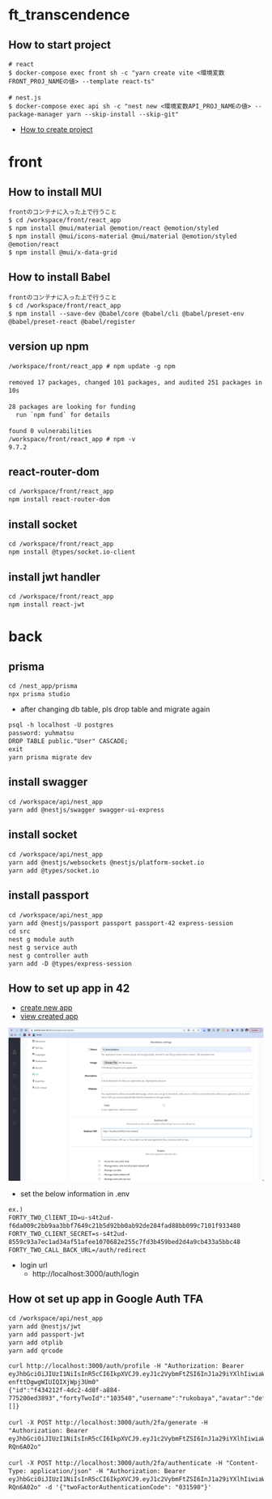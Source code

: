 # ft_transcendence
## How to start project
```
# react
$ docker-compose exec front sh -c "yarn create vite <環境変数FRONT_PROJ_NAMEの値> --template react-ts"

# nest.js
$ docker-compose exec api sh -c "nest new <環境変数API_PROJ_NAMEの値> --package-manager yarn --skip-install --skip-git"
```
- [How to create project](https://qiita.com/katkatprog/items/a53fa97ba60fa361983a)

# front
## How to install MUI
```
frontのコンテナに入った上で行うこと
$ cd /workspace/front/react_app
$ npm install @mui/material @emotion/react @emotion/styled
$ npm install @mui/icons-material @mui/material @emotion/styled @emotion/react
$ npm install @mui/x-data-grid
```

## How to install Babel
```
frontのコンテナに入った上で行うこと
$ cd /workspace/front/react_app
$ npm install --save-dev @babel/core @babel/cli @babel/preset-env @babel/preset-react @babel/register
```

## version up npm
```
/workspace/front/react_app # npm update -g npm

removed 17 packages, changed 101 packages, and audited 251 packages in 10s

28 packages are looking for funding
  run `npm fund` for details

found 0 vulnerabilities
/workspace/front/react_app # npm -v
9.7.2
```

## react-router-dom
```
cd /workspace/front/react_app
npm install react-router-dom
```

## install socket
```
cd /workspace/front/react_app
npm install @types/socket.io-client
```

## install jwt handler
```
cd /workspace/front/react_app
npm install react-jwt
```

# back
## prisma
```
cd /nest_app/prisma
npx prisma studio
```
- after changing db table, pls drop table and migrate again
```
psql -h localhost -U postgres
password: yuhmatsu
DROP TABLE public."User" CASCADE;
exit
yarn prisma migrate dev
```

## install swagger
```
cd /workspace/api/nest_app
yarn add @nestjs/swagger swagger-ui-express
```

## install socket
```
cd /workspace/api/nest_app
yarn add @nestjs/websockets @nestjs/platform-socket.io
yarn add @types/socket.io
```

## install passport
```
cd /workspace/api/nest_app
yarn add @nestjs/passport passport passport-42 express-session
cd src
nest g module auth
nest g service auth
nest g controller auth
yarn add -D @types/express-session
```

## How to set up app in 42
- [create new app](https://profile.intra.42.fr/oauth/applications/new)
- [view created app](https://profile.intra.42.fr/oauth/applications/14601)

![app](./readme_img/app.png)

- set the below information in .env
```
ex.)
FORTY_TWO_ClIENT_ID=u-s4t2ud-f6da009c2bb9aa3bbf7649c21b5d92bb0ab92de284fad88bb099c7101f933480
FORTY_TWO_CLIENT_SECRET=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
FORTY_TWO_CALL_BACK_URL=/auth/redirect
```

- login url
  - http://localhost:3000/auth/login

## How ot set up app in Google Auth TFA
```
cd /workspace/api/nest_app
yarn add @nestjs/jwt
yarn add passport-jwt
yarn add otplib
yarn add qrcode
```
```
curl http://localhost:3000/auth/profile -H "Authorization: Bearer eyJhbGciOiJIUzI1NiIsInR5cCI6IkpXVCJ9.eyJ1c2VybmFtZSI6InJ1a29iYXlhIiwiaWF0IjoxNjg5MDc5MDY2LCJleHAiOjE2ODkxNjU0NjZ9.u1y7igJAgyLEDKOTl6-enfttDgwgWIUIQIXjWpj3Um0"
{"id":"f434212f-4dc2-4d8f-a884-775200ed3893","fortyTwoId":"103540","username":"rukobaya","avatar":"default.jpg","wins":0,"losses":0,"ladderLevel":0,"achievements":[]}

curl -X POST http://localhost:3000/auth/2fa/generate -H "Authorization: Bearer eyJhbGciOiJIUzI1NiIsInR5cCI6IkpXVCJ9.eyJ1c2VybmFtZSI6InJ1a29iYXlhIiwiaWF0IjoxNjg5MTUzODUyLCJleHAiOjE2ODkyNDAyNTJ9.6yhiMYmPtM0QsJlOjCv49dWip_7cmUhHpe-RQn6A02o"

curl -X POST http://localhost:3000/auth/2fa/authenticate -H "Content-Type: application/json" -H "Authorization: Bearer eyJhbGciOiJIUzI1NiIsInR5cCI6IkpXVCJ9.eyJ1c2VybmFtZSI6InJ1a29iYXlhIiwiaWF0IjoxNjg5MTUzODUyLCJleHAiOjE2ODkyNDAyNTJ9.6yhiMYmPtM0QsJlOjCv49dWip_7cmUhHpe-RQn6A02o" -d '{"twoFactorAuthenticationCode": "031590"}'

```